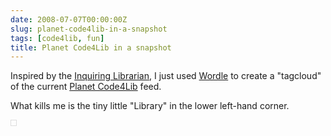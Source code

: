 ```yaml
---
date: 2008-07-07T00:00:00Z
slug: planet-code4lib-in-a-snapshot
tags: [code4lib, fun]
title: Planet Code4Lib in a snapshot
---
```


Inspired by the [Inquiring Librarian](http://inquiringlibrarian.blogspot.com/2008/07/i-couldnt-resist.html), I just used [Wordle](http://wordle.net) to create a "tagcloud" of the current [Planet Code4Lib]() feed.

What kills me is the tiny little "Library" in the lower left-hand corner.

<a href="http://wordle.net/gallery/wrdl/55861/Planet_Code4lib"
 title="Wordle: Planet Code4lib"><img alt=""
src="http://wordle.net/thumb/wrdl/55861/Planet_Code4lib"
style="padding:4px;border:1px solid #ddd" />
</a>
